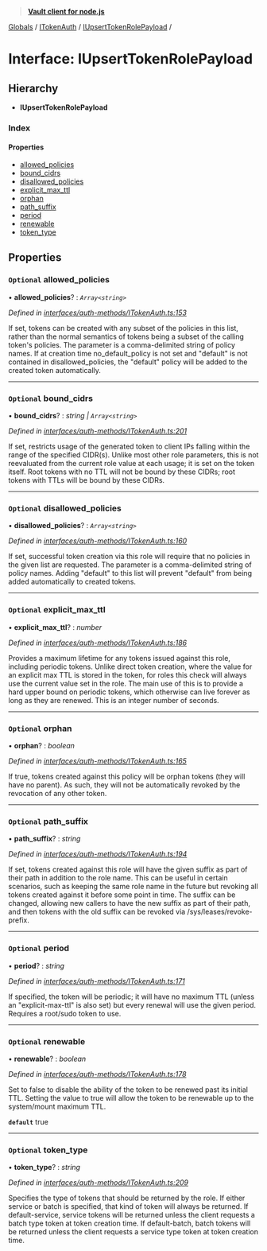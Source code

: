 > **[Vault client for node.js](../README.md)**

[Globals](../globals.md) / [ITokenAuth](../modules/itokenauth.md) / [IUpsertTokenRolePayload](itokenauth.iupserttokenrolepayload.md) /

# Interface: IUpsertTokenRolePayload

## Hierarchy

* **IUpsertTokenRolePayload**

### Index

#### Properties

* [allowed_policies](itokenauth.iupserttokenrolepayload.md#optional-allowed_policies)
* [bound_cidrs](itokenauth.iupserttokenrolepayload.md#optional-bound_cidrs)
* [disallowed_policies](itokenauth.iupserttokenrolepayload.md#optional-disallowed_policies)
* [explicit_max_ttl](itokenauth.iupserttokenrolepayload.md#optional-explicit_max_ttl)
* [orphan](itokenauth.iupserttokenrolepayload.md#optional-orphan)
* [path_suffix](itokenauth.iupserttokenrolepayload.md#optional-path_suffix)
* [period](itokenauth.iupserttokenrolepayload.md#optional-period)
* [renewable](itokenauth.iupserttokenrolepayload.md#optional-renewable)
* [token_type](itokenauth.iupserttokenrolepayload.md#optional-token_type)

## Properties

### `Optional` allowed_policies

• **allowed_policies**? : *`Array<string>`*

*Defined in [interfaces/auth-methods/ITokenAuth.ts:153](https://github.com/theogravity/vault-tacular/blob/7a596ac/src/interfaces/auth-methods/ITokenAuth.ts#L153)*

If set, tokens can be created with any subset of the policies in this list, rather than
the normal semantics of tokens being a subset of the calling token's policies.
The parameter is a comma-delimited string of policy names. If at creation time
no_default_policy is not set and "default" is not contained in disallowed_policies,
the "default" policy will be added to the created token automatically.

___

### `Optional` bound_cidrs

• **bound_cidrs**? : *string | `Array<string>`*

*Defined in [interfaces/auth-methods/ITokenAuth.ts:201](https://github.com/theogravity/vault-tacular/blob/7a596ac/src/interfaces/auth-methods/ITokenAuth.ts#L201)*

If set, restricts usage of the generated token to client IPs falling within the range of the
specified CIDR(s). Unlike most other role parameters, this is not reevaluated from the
current role value at each usage; it is set on the token itself. Root tokens with no TTL
will not be bound by these CIDRs; root tokens with TTLs will be bound by these CIDRs.

___

### `Optional` disallowed_policies

• **disallowed_policies**? : *`Array<string>`*

*Defined in [interfaces/auth-methods/ITokenAuth.ts:160](https://github.com/theogravity/vault-tacular/blob/7a596ac/src/interfaces/auth-methods/ITokenAuth.ts#L160)*

 If set, successful token creation via this role will require that no policies in the given
 list are requested. The parameter is a comma-delimited string of policy names. Adding
 "default" to this list will prevent "default" from being added automatically to created
 tokens.

___

### `Optional` explicit_max_ttl

• **explicit_max_ttl**? : *number*

*Defined in [interfaces/auth-methods/ITokenAuth.ts:186](https://github.com/theogravity/vault-tacular/blob/7a596ac/src/interfaces/auth-methods/ITokenAuth.ts#L186)*

Provides a maximum lifetime for any tokens issued against this role, including periodic
tokens. Unlike direct token creation, where the value for an explicit max TTL is stored in
the token, for roles this check will always use the current value set in the role.
The main use of this is to provide a hard upper bound on periodic tokens, which otherwise
can live forever as long as they are renewed. This is an integer number of seconds.

___

### `Optional` orphan

• **orphan**? : *boolean*

*Defined in [interfaces/auth-methods/ITokenAuth.ts:165](https://github.com/theogravity/vault-tacular/blob/7a596ac/src/interfaces/auth-methods/ITokenAuth.ts#L165)*

If true, tokens created against this policy will be orphan tokens (they will have no parent).
As such, they will not be automatically revoked by the revocation of any other token.

___

### `Optional` path_suffix

• **path_suffix**? : *string*

*Defined in [interfaces/auth-methods/ITokenAuth.ts:194](https://github.com/theogravity/vault-tacular/blob/7a596ac/src/interfaces/auth-methods/ITokenAuth.ts#L194)*

If set, tokens created against this role will have the given suffix as part of their path in
addition to the role name. This can be useful in certain scenarios, such as keeping the same
role name in the future but revoking all tokens created against it before some point in time.
The suffix can be changed, allowing new callers to have the new suffix as part of their path,
and then tokens with the old suffix can be revoked via /sys/leases/revoke-prefix.

___

### `Optional` period

• **period**? : *string*

*Defined in [interfaces/auth-methods/ITokenAuth.ts:171](https://github.com/theogravity/vault-tacular/blob/7a596ac/src/interfaces/auth-methods/ITokenAuth.ts#L171)*

If specified, the token will be periodic; it will have no maximum TTL
(unless an "explicit-max-ttl" is also set) but every renewal will use the given period.
Requires a root/sudo token to use.

___

### `Optional` renewable

• **renewable**? : *boolean*

*Defined in [interfaces/auth-methods/ITokenAuth.ts:178](https://github.com/theogravity/vault-tacular/blob/7a596ac/src/interfaces/auth-methods/ITokenAuth.ts#L178)*

Set to false to disable the ability of the token to be renewed past its initial TTL.
Setting the value to true will allow the token to be renewable up to the system/mount
maximum TTL.

**`default`** true

___

### `Optional` token_type

• **token_type**? : *string*

*Defined in [interfaces/auth-methods/ITokenAuth.ts:209](https://github.com/theogravity/vault-tacular/blob/7a596ac/src/interfaces/auth-methods/ITokenAuth.ts#L209)*

 Specifies the type of tokens that should be returned by the role. If either service or
 batch is specified, that kind of token will always be returned. If default-service, service
 tokens will be returned unless the client requests a batch type token at token creation
 time. If default-batch, batch tokens will be returned unless the client requests a service
 type token at token creation time.